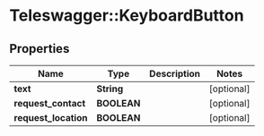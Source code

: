 # Teleswagger::KeyboardButton

## Properties
Name | Type | Description | Notes
------------ | ------------- | ------------- | -------------
**text** | **String** |  | [optional] 
**request_contact** | **BOOLEAN** |  | [optional] 
**request_location** | **BOOLEAN** |  | [optional] 


